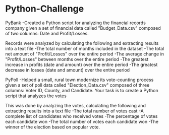 # Python-Challenge

PyBank
-Created a Python script for analyzing the financial records company given a set of financial data called "Budget_Data.csv" composed of two columns: Date and Profit/Losses.

Records were analyzed by calculating the following and extracting results into a text file
  -The total number of months included in the dataset
  -The total net amount of "Profit/Losses" over the entire period
  -The average change in "Profit/Losses" between months over the entire period
  -The greatest increase in profits (date and amount) over the entire period
  -The greatest decrease in losses (date and amount) over the entire period
  
PyPoll
-Helped a small, rural town modernize its vote-counting process given a set of poll data called "Election_Data.csv" composed of three columns: Voter ID, County, and Candidate. Your task is to create a Python script that analyzes the votes

This was done by analyzing the votes, calculating the following and extracting results into a text file
  -The total number of votes cast
  -A complete list of candidates who received votes
  -The percentage of votes each candidate won
  -The total number of votes each candidate won
  -The winner of the election based on popular vote.
